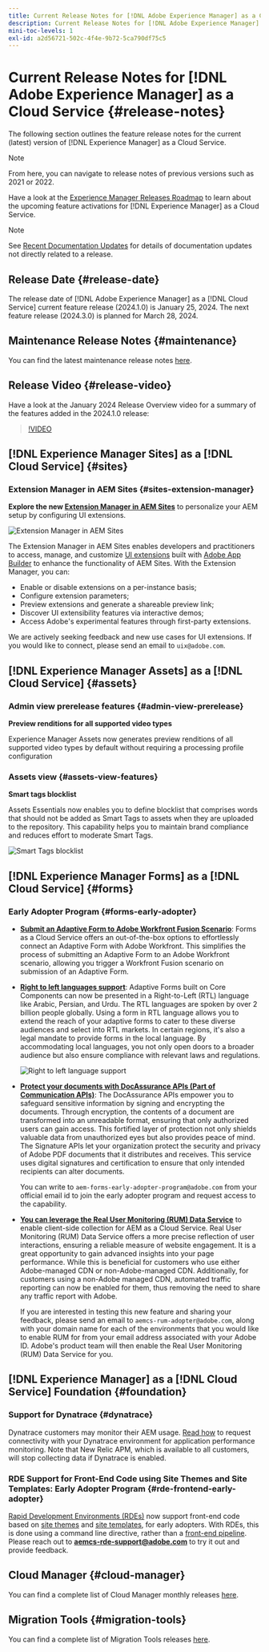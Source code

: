```yaml
---
title: Current Release Notes for [!DNL Adobe Experience Manager] as a Cloud Service.
description: Current Release Notes for [!DNL Adobe Experience Manager] as a Cloud Service.
mini-toc-levels: 1
exl-id: a2d56721-502c-4f4e-9b72-5ca790df75c5
---
```

# Current Release Notes for [!DNL Adobe Experience Manager] as a Cloud Service {#release-notes}

The following section outlines the feature release notes for the current (latest) version of [!DNL Experience Manager] as a Cloud Service.

>[!NOTE]
>
>From here, you can navigate to release notes of previous versions such as 2021 or 2022.
>
>Have a look at the [Experience Manager Releases Roadmap](https://experienceleague.adobe.com/docs/experience-manager-release-information/aem-release-updates/update-releases-roadmap.html) to learn about the upcoming feature activations for [!DNL Experience Manager] as a Cloud Service. 

>[!NOTE]
>
>See [Recent Documentation Updates](https://experienceleague.adobe.com/docs/experience-manager-release-information/aem-release-updates/doc-updates/documentation-updates.html) for details of documentation updates not directly related to a release.

## Release Date {#release-date}

The release date of [!DNL Adobe Experience Manager] as a [!DNL Cloud Service] current feature release (2024.1.0) is January 25, 2024. The next feature release (2024.3.0) is planned for March 28, 2024.

## Maintenance Release Notes {#maintenance}

You can find the latest maintenance release notes [here](/help/release-notes/maintenance/latest.md).

## Release Video {#release-video}

Have a look at the January 2024 Release Overview video for a summary of the features added in the 2024.1.0 release:

>[!VIDEO](https://video.tv.adobe.com/v/3427041?quality=12)

## [!DNL Experience Manager Sites] as a [!DNL Cloud Service] {#sites}

### Extension Manager in AEM Sites {#sites-extension-manager}

**Explore the new [Extension Manager in AEM Sites](https://developer.adobe.com/uix/docs/extension-manager/)** to personalize your AEM setup by configuring UI extensions.

![Extension Manager in AEM Sites](/help/assets/sites/extension-manager/homepage.png)

The Extension Manager in AEM Sites enables developers and practitioners to access, manage, and customize [UI extensions](https://developer.adobe.com/uix/docs/) built with [Adobe App Builder](https://developer.adobe.com/app-builder/) to enhance the functionality of AEM Sites.
With the Extension Manager, you can:

* Enable or disable extensions on a per-instance basis;
* Configure extension parameters;
* Preview extensions and generate a shareable preview link;
* Discover UI extensibility features via interactive demos;
* Access Adobe's experimental features through first-party extensions.

We are actively seeking feedback and new use cases for UI extensions. If you would like to connect, please send an email to `uix@adobe.com`.

## [!DNL Experience Manager Assets] as a [!DNL Cloud Service] {#assets}

### Admin view prerelease features {#admin-view-prerelease}

**Preview renditions for all supported video types**

Experience Manager Assets now generates preview renditions of all supported video types by default without requiring a processing profile configuration

### Assets view {#assets-view-features}

**Smart tags blocklist** 

Assets Essentials now enables you to define blocklist that comprises words that should not be added as Smart Tags to assets when they are uploaded to the repository. This capability helps you to maintain brand compliance and reduces effort to moderate Smart Tags.

  ![Smart Tags blocklist](/help/assets/assets/block-tags.png)


## [!DNL Experience Manager Forms] as a [!DNL Cloud Service] {#forms}

<!-- 

* **Configure a shard for Adobe Sign for AEM Forms**: Adobe distributes Acrobat Sign API around the globe in many deployment units called "shards." Each shard serves a customer's account, such as NA1, NA2, NA3, EU1, JP1, AU1, IN1, and others. The shard names correspond to geographic locations. You can now use more than one shard while using Adobe Sign integration with AEM Forms. 

--> 

### Early Adopter Program {#forms-early-adopter}

* **[Submit an Adaptive Form to Adobe Workfront Fusion Scenario](/help/forms/submit-adaptive-form-to-workfront-fusion.md)**: Forms as a Cloud Service offers an out-of-the-box options to effortlessly connect an Adaptive Form with Adobe Workfront. This simplifies the process of submitting an Adaptive Form to an Adobe Workfront scenario, allowing you trigger a Workfront Fusion scenario on submission of an Adaptive Form. 

* **[Right to left languages support](/help/forms/supporting-new-language-localization-core-components.md)**: Adaptive Forms built on Core Components can now be presented in a Right-to-Left (RTL) language like Arabic, Persian, and Urdu. The RTL languages are spoken by over 2 billion people globally. Using a form in RTL language allows you to extend the reach of your adaptive forms to cater to these diverse audiences and select into RTL markets. In certain regions, it's also a legal mandate to provide forms in the local language. By accommodating local languages, you not only open doors to a broader audience but also ensure compliance with relevant laws and regulations. 

  ![Right to left language support](/help/forms/assets/right-to-left-language-support.png)

* **[Protect your documents with DocAssurance APIs (Part of Communication APIs)](/help/forms/aem-forms-cloud-service-communications-introduction.md#document-assurance-doc-assurance)**: The DocAssurance APIs empower you to safeguard sensitive information by signing and encrypting the documents. Through encryption, the contents of a document are transformed into an unreadable format, ensuring that only authorized users can gain access. This fortified layer of protection not only shields valuable data from unauthorized eyes but also provides peace of mind. The Signature APIs let your organization protect the security and privacy of Adobe PDF documents that it distributes and receives. This service uses digital signatures and certification to ensure that only intended recipients can alter documents. 

     You can write to `aem-forms-early-adopter-program@adobe.com` from your official email id to join the early adopter program and request access to the capability.

* **[You can leverage the Real User Monitoring (RUM) Data Service](/help/implementing/cloud-manager/content-requests.md#real-user-monitoring-for-aem-as-a-cloud-service)** to enable client-side collection for AEM as a Cloud Service.
Real User Monitoring (RUM) Data Service offers a more precise reflection of user interactions, ensuring a reliable measure of website engagement. It is a great opportunity to gain advanced insights into your page performance. While this is beneficial for customers who use either Adobe-managed CDN or non-Adobe-managed CDN. Additionally, for customers using a non-Adobe managed CDN, automated traffic reporting can now be enabled for them, thus removing the need to share any traffic report with Adobe.

   If you are interested in testing this new feature and sharing your feedback, please send an email to `aemcs-rum-adopter@adobe.com`, along with your domain name for each of the environments that you would like to enable RUM for from your email address associated with your Adobe ID. Adobe's product team will then enable the Real User Monitoring (RUM) Data Service for you.
     
## [!DNL Experience Manager] as a [!DNL Cloud Service] Foundation {#foundation}

### Support for Dynatrace {#dynatrace}

Dynatrace customers may monitor their AEM usage. [Read how](/help/implementing/cloud-manager/dynatrace.md) to request connectivity with your Dynatrace environment for application performance monitoring. Note that New Relic APM, which is available to all customers, will stop collecting data if Dynatrace is enabled.

### RDE Support for Front-End Code using Site Themes and Site Templates: Early Adopter Program {#rde-frontend-early-adopter}

[Rapid Development Environments (RDEs)](/help/implementing/developing/introduction/rapid-development-environments.md) now support front-end code based on [site themes](/help/sites-cloud/administering/site-creation/site-themes.md) and [site templates](/help/sites-cloud/administering/site-creation/site-templates.md), for early adopters. With RDEs, this is done using a command line directive, rather than a [front-end pipeline](/help/sites-cloud/administering/site-creation/enable-front-end-pipeline.md). Please reach out to **aemcs-rde-support@adobe.com** to try it out and provide feedback.

## Cloud Manager {#cloud-manager}

You can find a complete list of Cloud Manager monthly releases [here](/help/implementing/cloud-manager/release-notes/current.md).

## Migration Tools {#migration-tools}

You can find a complete list of Migration Tools releases [here](/help/journey-migration/release-notes/release-notes-migration-tools-current.md).

